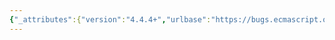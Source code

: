 ```yaml
---
{"_attributes":{"version":"4.4.4+","urlbase":"https://bugs.ecmascript.org/","maintainer":"dherman@mozilla.com"},"bug":{"bug_id":4326,"creation_ts":"2015-04-18 16:02:00 -0700","short_desc":"Rename GetIterator's |obj| argument to |val|","delta_ts":"2015-04-18 16:02:58 -0700","product":"ECMA-262, Editions 5 and 5.1","component":"editorial issues","version":"other","rep_platform":"All","op_sys":"All","bug_status":"CONFIRMED","priority":"Normal","bug_severity":"minor","everconfirmed":true,"reporter":{"uid":"jwalden+beo","name":"Jeff Walden (remove +beo to mail)"},"assigned_to":{"uid":"allen","name":"Allen Wirfs-Brock"},"long_desc":[{"commentid":14298,"comment_count":0,"who":{"uid":"jwalden+beo","name":"Jeff Walden (remove +beo to mail)"},"bug_when":"2015-04-18 16:02:58 -0700","thetext":"The spec names the argument to GetIterator as |obj|, but it's not necessarily an object.  And the cases where it's not don't necessarily result in exceptions being thrown.\n\nRenaming it to |val| or something would make clearer that GetMethod's internal ToObject call could have meaningful effect and that the iterator method isn't necessarily always called with an object |this|."}]}}
---
```

